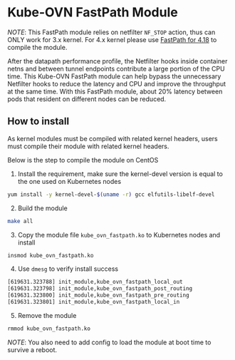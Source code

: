 # Kube-OVN FastPath Module

*NOTE*: This FastPath module relies on netfilter `NF_STOP` action, thus can ONLY work for 3.x kernel. 
For 4.x kernel please use [FastPath for 4.18](4.18) to compile the module.

After the datapath performance profile, the Netfilter hooks inside container netns and between tunnel endpoints contribute
a large portion of the CPU time. This Kube-OVN FastPath module can help bypass the unnecessary Netfilter hooks to reduce 
the latency and CPU and improve the throughput at the same time. With this FastPath module, about 20% latency between 
pods that resident on different nodes can be reduced.

## How to install

As kernel modules must be compiled with related kernel headers, users must compile their module with related kernel headers.

Below is the step to compile the module on CentOS

1. Install the requirement, make sure the kernel-devel version is equal to the one used on Kubernetes nodes
```bash
yum install -y kernel-devel-$(uname -r) gcc elfutils-libelf-devel
```

2. Build the module
```bash
make all
```

3. Copy the module file `kube_ovn_fastpath.ko` to Kubernetes nodes and install
```bash
insmod kube_ovn_fastpath.ko
```

4. Use `dmesg` to verify install success
```bash
[619631.323788] init_module,kube_ovn_fastpath_local_out
[619631.323798] init_module,kube_ovn_fastpath_post_routing
[619631.323800] init_module,kube_ovn_fastpath_pre_routing
[619631.323801] init_module,kube_ovn_fastpath_local_in
```

5. Remove the module
```bash
rmmod kube_ovn_fastpath.ko
```

*NOTE*: You also need to add config to load the module at boot time to survive a reboot.
